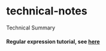 # technical-notes
Technical Summary

#### Regular expression tutorial, see [here](http://deerchao.net/tutorials/regex/regex.htm)
